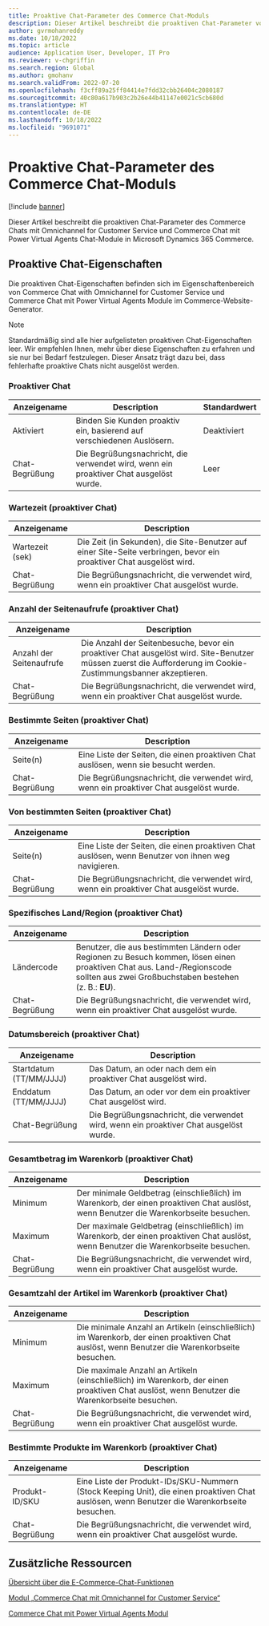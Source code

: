 ```yaml
---
title: Proaktive Chat-Parameter des Commerce Chat-Moduls
description: Dieser Artikel beschreibt die proaktiven Chat-Parameter von Commerce Chat-Modulen in Microsoft Dynamics 365 Commerce.
author: gvrmohanreddy
ms.date: 10/18/2022
ms.topic: article
audience: Application User, Developer, IT Pro
ms.reviewer: v-chgriffin
ms.search.region: Global
ms.author: gmohanv
ms.search.validFrom: 2022-07-20
ms.openlocfilehash: f3cff89a25ff84414e7fdd32cbb26404c2080187
ms.sourcegitcommit: 40c80a617b903c2b26e44b41147e0021c5cb680d
ms.translationtype: HT
ms.contentlocale: de-DE
ms.lasthandoff: 10/18/2022
ms.locfileid: "9691071"
---
```

# <a name="commerce-chat-module-proactive-chat-parameters"></a>Proaktive Chat-Parameter des Commerce Chat-Moduls

[!include [banner](includes/banner.md)]

Dieser Artikel beschreibt die proaktiven Chat-Parameter des Commerce Chats mit Omnichannel for Customer Service und Commerce Chat mit Power Virtual Agents Chat-Module in Microsoft Dynamics 365 Commerce.

## <a name="proactive-chat-properties"></a>Proaktive Chat-Eigenschaften

Die proaktiven Chat-Eigenschaften befinden sich im Eigenschaftenbereich von Commerce Chat with Omnichannel for Customer Service und Commerce Chat mit Power Virtual Agents Module im Commerce-Website-Generator.

> [!NOTE]
> Standardmäßig sind alle hier aufgelisteten proaktiven Chat-Eigenschaften leer. Wir empfehlen Ihnen, mehr über diese Eigenschaften zu erfahren und sie nur bei Bedarf festzulegen. Dieser Ansatz trägt dazu bei, dass fehlerhafte proaktive Chats nicht ausgelöst werden.

### <a name="proactive-chat"></a>Proaktiver Chat

| Anzeigename | Description | Standardwert |
|---------------|-------------|---------------|
| Aktiviert | Binden Sie Kunden proaktiv ein, basierend auf verschiedenen Auslösern. | Deaktiviert |
| Chat-Begrüßung | Die Begrüßungsnachricht, die verwendet wird, wenn ein proaktiver Chat ausgelöst wurde. | Leer |

### <a name="wait-time-proactive-chat"></a>Wartezeit (proaktiver Chat)

| Anzeigename | Description |
|---------------|-------------|
| Wartezeit (sek) | Die Zeit (in Sekunden), die Site-Benutzer auf einer Site-Seite verbringen, bevor ein proaktiver Chat ausgelöst wird. |
| Chat-Begrüßung | Die Begrüßungsnachricht, die verwendet wird, wenn ein proaktiver Chat ausgelöst wurde. |

### <a name="number-of-page-visits-proactive-chat"></a>Anzahl der Seitenaufrufe (proaktiver Chat)

| Anzeigename | Description |
|---------------|-------------|
| Anzahl der Seitenaufrufe | Die Anzahl der Seitenbesuche, bevor ein proaktiver Chat ausgelöst wird. Site-Benutzer müssen zuerst die Aufforderung im Cookie-Zustimmungsbanner akzeptieren. |
| Chat-Begrüßung | Die Begrüßungsnachricht, die verwendet wird, wenn ein proaktiver Chat ausgelöst wurde. |

### <a name="specific-pages-proactive-chat"></a>Bestimmte Seiten (proaktiver Chat)

| Anzeigename | Description |
|---------------|-------------|
| Seite(n) | Eine Liste der Seiten, die einen proaktiven Chat auslösen, wenn sie besucht werden. |
| Chat-Begrüßung | Die Begrüßungsnachricht, die verwendet wird, wenn ein proaktiver Chat ausgelöst wurde. |

### <a name="from-specific-pages-proactive-chat"></a>Von bestimmten Seiten (proaktiver Chat)

| Anzeigename | Description |
|---------------|-------------|
| Seite(n) | Eine Liste der Seiten, die einen proaktiven Chat auslösen, wenn Benutzer von ihnen weg navigieren. |
| Chat-Begrüßung | Die Begrüßungsnachricht, die verwendet wird, wenn ein proaktiver Chat ausgelöst wurde. |

### <a name="specific-countryregion-proactive-chat"></a>Spezifisches Land/Region (proaktiver Chat)

| Anzeigename | Description |
|---------------|-------------|
| Ländercode | Benutzer, die aus bestimmten Ländern oder Regionen zu Besuch kommen, lösen einen proaktiven Chat aus. Land-/Regionscode sollten aus zwei Großbuchstaben bestehen (z. B.: **EU**). |
| Chat-Begrüßung | Die Begrüßungsnachricht, die verwendet wird, wenn ein proaktiver Chat ausgelöst wurde. |

### <a name="date-range-proactive-chat"></a>Datumsbereich (proaktiver Chat)

| Anzeigename | Description |
|---------------|-------------|
| Startdatum (TT/MM/JJJJ) | Das Datum, an oder nach dem ein proaktiver Chat ausgelöst wird. |
| Enddatum (TT/MM/JJJJ) | Das Datum, an oder vor dem ein proaktiver Chat ausgelöst wird. |
| Chat-Begrüßung | Die Begrüßungsnachricht, die verwendet wird, wenn ein proaktiver Chat ausgelöst wurde. |

### <a name="total-amount-in-cart-proactive-chat"></a>Gesamtbetrag im Warenkorb (proaktiver Chat)

| Anzeigename | Description |
|---------------|-------------|
| Minimum | Der minimale Geldbetrag (einschließlich) im Warenkorb, der einen proaktiven Chat auslöst, wenn Benutzer die Warenkorbseite besuchen. |
| Maximum | Der maximale Geldbetrag (einschließlich) im Warenkorb, der einen proaktiven Chat auslöst, wenn Benutzer die Warenkorbseite besuchen. |
|Chat-Begrüßung | Die Begrüßungsnachricht, die verwendet wird, wenn ein proaktiver Chat ausgelöst wurde. |

### <a name="total-number-of-items-in-cart-proactive-chat"></a>Gesamtzahl der Artikel im Warenkorb (proaktiver Chat)

| Anzeigename | Description |
|---------------|-------------|
| Minimum | Die minimale Anzahl an Artikeln (einschließlich) im Warenkorb, der einen proaktiven Chat auslöst, wenn Benutzer die Warenkorbseite besuchen. |
| Maximum | Die maximale Anzahl an Artikeln (einschließlich) im Warenkorb, der einen proaktiven Chat auslöst, wenn Benutzer die Warenkorbseite besuchen. |
| Chat-Begrüßung | Die Begrüßungsnachricht, die verwendet wird, wenn ein proaktiver Chat ausgelöst wurde. |

### <a name="specific-products-in-cart-proactive-chat"></a>Bestimmte Produkte im Warenkorb (proaktiver Chat)

| Anzeigename | Description |
|---------------|-------------|
| Produkt-ID/SKU | Eine Liste der Produkt-IDs/SKU-Nummern (Stock Keeping Unit), die einen proaktiven Chat auslösen, wenn Benutzer die Warenkorbseite besuchen. |
| Chat-Begrüßung | Die Begrüßungsnachricht, die verwendet wird, wenn ein proaktiver Chat ausgelöst wurde. |

## <a name="additional-resources"></a>Zusätzliche Ressourcen

[Übersicht über die E-Commerce-Chat-Funktionen](commerce-chat-overview.md)

[Modul „Commerce Chat mit Omnichannel for Customer Service“](commerce-chat-module.md)

[Commerce Chat mit Power Virtual Agents Modul](chat-module-pva.md)
